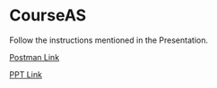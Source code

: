 # CourseAS

Follow the instructions mentioned in the Presentation.

[Postman Link](https://app.getpostman.com/join-team?invite_code=71db606dcbd72bce542bbc3dabdb1f5e&target_code=19c0ae442b4aa2370bce80c044f8a77c)

[PPT Link](https://drive.google.com/drive/folders/1TTlsyE-BjtFESusDTAP0s5ISICe5wiyN?usp=sharing)
